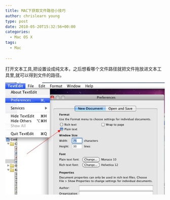 ```yaml
---
title: MAC下获取文件路径小技巧
author: chrislearn young
type: post
date: 2010-05-20T15:32:56+00:00
categories:
  - Mac OS X
tags:
  - Mac

---
```

打开文本工具,把设置设成纯文本，之后想看哪个文件路径就把文件拖放进文本工具里,就可以得到文件的路径。

![mac_file_path.jpg](mac_file_path.jpg)